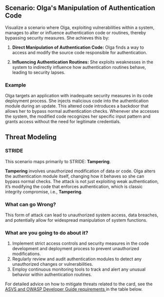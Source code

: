 ## Scenario: Olga's Manipulation of Authentication Code

Visualize a scenario where Olga, exploiting vulnerabilities within a system, manages to alter or influence authentication code or routines, thereby bypassing security measures. She achieves this by:

1. **Direct Manipulation of Authentication Code:** Olga finds a way to access and modify the source code responsible for authentication.

2. **Influencing Authentication Routines:** She exploits weaknesses in the system to indirectly influence how authentication routines behave, leading to security lapses.

### Example

Olga targets an application with inadequate security measures in its code deployment process. She injects malicious code into the authentication module during an update. This altered code introduces a backdoor that allows her to bypass normal authentication checks. Whenever she accesses the system, the modified code recognizes her specific input pattern and grants access without the need for legitimate credentials.

## Threat Modeling

### STRIDE

This scenario maps primarily to STRIDE: **Tampering**.

**Tampering** involves unauthorized modification of data or code.
Olga alters the authentication module itself, changing how it behaves so she can bypass normal checks.
The attack is not just exploiting weak authentication, it’s modifying the code that enforces authentication, which is classic integrity compromise, i.e., **Tampering**.

### What can go Wrong?

This form of attack can lead to unauthorized system access, data breaches, and potentially allow for widespread manipulation of system functions.

### What are you going to do about it?

1. Implement strict access controls and security measures in the code development and deployment process to prevent unauthorized modifications.
2. Regularly review and audit authentication modules to detect any unauthorized changes or vulnerabilities.
3. Employ continuous monitoring tools to track and alert any unusual behavior within authentication routines.

For detailed advice on how to mitigate threats related to the card, see the [ASVS and OWASP Developer Guide requirements ](#mapping 'ASVS and OWASP Developer Guide requirements [internal]') in the table below.
